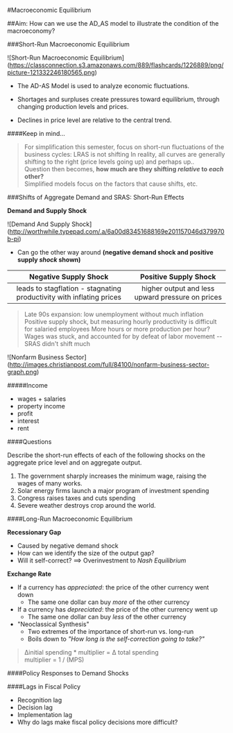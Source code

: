 #Macroeconomic Equilibrium

##Aim: How can we use the AD_AS model to illustrate the condition of the macroeconomy?

###Short-Run Macroeconomic Equilibrium

![Short-Run Macroeconomic Equilibrium] (https://classconnection.s3.amazonaws.com/889/flashcards/1226889/png/picture-121332246180565.png)

- The AD-AS Model is used to analyze economic fluctuations.

- Shortages and surpluses create pressures toward equilibrium, through changing production levels and prices.

- Declines in price level are relative to the central trend.

####Keep in mind...

> For simplification this semester, focus on short-run fluctuations of the business cycles: LRAS is not shifting
In reality, all curves are generally shifting to the right (price levels going up) and perhaps up..  
Question then becomes, **how much are they shifting _relative_ to _each_ other?**  
Simplified models focus on the factors that cause shifts, etc.

###Shifts of Aggregate Demand and SRAS: Short-Run Effects

**Demand and Supply Shock**

![Demand And Supply Shock] (http://worthwhile.typepad.com/.a/6a00d83451688169e201157046d379970b-pi)

- Can go the other way around **(negative demand shock and positive supply _shock_ shown)**

| Negative Supply Shock | Positive Supply Shock |
|:---------------------:|:---------------------:|
| leads to stagflation - stagnating productivity with inflating prices | higher output and less upward pressure on prices |

> Late 90s expansion: low unemployment without much inflation
Positive supply shock, but measuring hourly productivity is difficult for salaried employees
More hours or more production per hour? Wages was stuck, and accounted for by defeat of labor movement --SRAS didn't shift much

![Nonfarm Business Sector] (http://images.christianpost.com/full/84100/nonfarm-business-sector-graph.png)

#####Income
- wages + salaries
- property income
 - profit
 - interest
 - rent

####Questions

Describe the short-run effects of each of the following shocks on the aggregate price level and on aggregate output.

1. The government sharply increases the minimum wage, raising the wages of many works.
2. Solar energy firms launch a major program of investment spending
3. Congress raises taxes and cuts spending
4. Severe weather destroys crop around the world.

####Long-Run Macroeconomic Equilibrium

**Recessionary Gap**
- Caused by negative demand shock
- How can we identify the size of the output gap?
- Will it self-correct? ==> Overinvestment to _Nash Equilibrium_

**Exchange Rate**
- If a currency has _appreciated_: the price of the other currency went down
  - The same one dollar can buy _more_ of the other currency
- If a currency has _depreciated_: the price of the other currency went up
  - The same one dollar can buy _less_ of the other currency  
- "Neoclassical Synthesis"
  - Two extremes of the importance of short-run vs. long-run
  - Boils down to _"How long is the self-correction going to take?"_

> &Delta;initial spending * multiplier = &Delta; total spending  
multiplier = 1 / (MPS) 

####Policy Responses to Demand Shocks

####Lags in Fiscal Policy
- Recognition lag
- Decision lag
- Implementation lag
- Why do lags make fiscal policy decisions more difficult?


